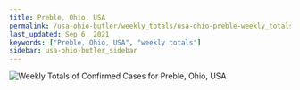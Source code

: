 ```yaml
---
title: Preble, Ohio, USA
permalink: /usa-ohio-butler/weekly_totals/usa-ohio-preble-weekly_totals.html
last_updated: Sep 6, 2021
keywords: ["Preble, Ohio, USA", "weekly totals"]
sidebar: usa-ohio-butler_sidebar
---
```


![Weekly Totals of Confirmed Cases for Preble, Ohio, USA](/covid_tracker/images/graphs/usa-ohio-preble-weekly_totals_graph.png)

